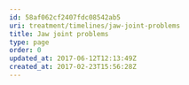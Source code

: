 ```yaml
---
id: 58af062cf2407fdc08542ab5
uri: treatment/timelines/jaw-joint-problems
title: Jaw joint problems
type: page
order: 0
updated_at: 2017-06-12T12:13:49Z
created_at: 2017-02-23T15:56:28Z
---
```


